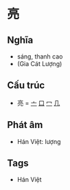 # 亮

## Nghĩa

* sáng, thanh cao
* (Gia Cát Lượng)

## Cấu trúc
* 亮 = [亠](亠.md) [口](口.md) [冖](冖.md) [几](几.md)

## Phát âm

* Hán Việt: lượng

## Tags
* Hán Việt

<script>window.HANZI_FIELD='亮';</script>
